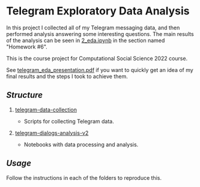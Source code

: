 # Telegram Exploratory Data Analysis

In this project I collected all of my Telegram messaging data, and then performed analysis answering some interesting questions. The main results of the analysis can be seen in [2_eda.ipynb](https://github.com/74R45/telegram-dialogs-analysis-v2/blob/main/2_eda.ipynb) in the section named "Homework #6".

This is the course project for Computational Social Science 2022 course.

See [telegram_eda_presentation.pdf](telegram_eda_presentation.pdf) if you want to quickly get an idea of my final results and the steps I took to achieve them.

## *Structure*

1. [telegram-data-collection](https://github.com/SanGreel/telegram-data-collection)
    - Scripts for collecting Telegram data.

2. [telegram-dialogs-analysis-v2](https://github.com/74R45/telegram-dialogs-analysis-v2)
    - Notebooks with data processing and analysis.

## *Usage*

Follow the instructions in each of the folders to reproduce this.
